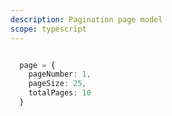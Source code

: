 ```yaml
---
description: Pagination page model
scope: typescript
---
```


```typescript

  page = {
    pageNumber: 1,
    pageSize: 25,
    totalPages: 10
  }
  
```